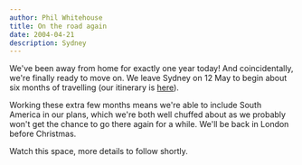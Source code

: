 ```yaml
---
author: Phil Whitehouse
title: On the road again
date: 2004-04-21
description: Sydney
---
```


We've been away from home for exactly one year today! And coincidentally, we're finally ready to move on. We leave Sydney on 12 May to begin about six months of travelling (our itinerary is [here](/posts/itinerary/)).

Working these extra few months means we're able to include South America in our plans, which we're both well chuffed about as we probably won't get the chance to go there again for a while. We'll be back in London before Christmas.

Watch this space, more details to follow shortly.
